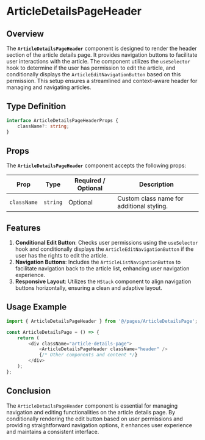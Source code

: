 # ArticleDetailsPageHeader

## Overview
The **`ArticleDetailsPageHeader`** component is designed to render the header section of the article details page. It provides navigation buttons to facilitate user interactions with the article. The component utilizes the `useSelector` hook to determine if the user has permission to edit the article, and conditionally displays the `ArticleEditNavigationButton` based on this permission. This setup ensures a streamlined and context-aware header for managing and navigating articles.

## Type Definition
```typescript
interface ArticleDetailsPageHeaderProps {
    className?: string;
}
```

## Props
The **`ArticleDetailsPageHeader`** component accepts the following props:

| Prop          | Type                    | Required / Optional | Description                                                                |
|---------------|-------------------------|----------------------|----------------------------------------------------------------------------|
| `className`    | `string`                | Optional             | Custom class name for additional styling.                                  |


## Features
1. **Conditional Edit Button**: Checks user permissions using the `useSelector` hook and conditionally displays the `ArticleEditNavigationButton` if the user has the rights to edit the article.
2. **Navigation Buttons**: Includes the `ArticleListNavigationButton` to facilitate navigation back to the article list, enhancing user navigation experience.
3. **Responsive Layout**: Utilizes the `HStack` component to align navigation buttons horizontally, ensuring a clean and adaptive layout.

## Usage Example
```typescript jsx
import { ArticleDetailsPageHeader } from '@/pages/ArticleDetailsPage';

const ArticleDetailsPage = () => {
    return (
        <div className="article-details-page">
            <ArticleDetailsPageHeader className="header" />
            {/* Other components and content */}
        </div>
    );
};
```
## Conclusion
The `ArticleDetailsPageHeader` component is essential for managing navigation and editing functionalities on the article details page. By conditionally rendering the edit button based on user permissions and providing straightforward navigation options, it enhances user experience and maintains a consistent interface.
